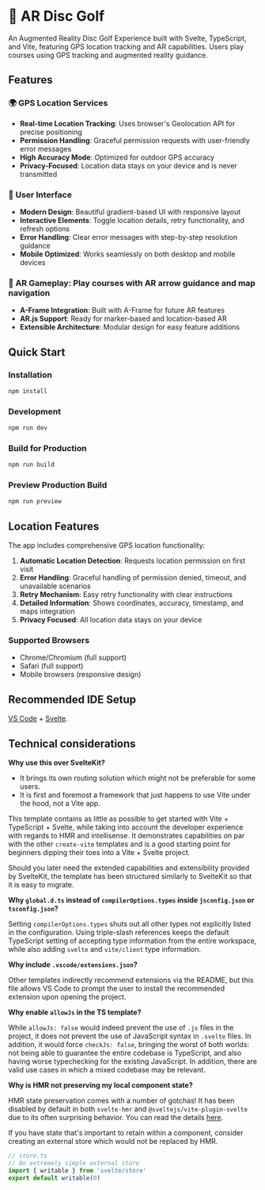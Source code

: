 # 🥏 AR Disc Golf

An Augmented Reality Disc Golf Experience built with Svelte, TypeScript, and Vite, featuring GPS location tracking and AR capabilities. Users play courses using GPS tracking and augmented reality guidance.

## Features

### 🌍 GPS Location Services
- **Real-time Location Tracking**: Uses browser's Geolocation API for precise positioning
- **Permission Handling**: Graceful permission requests with user-friendly error messages
- **High Accuracy Mode**: Optimized for outdoor GPS accuracy
- **Privacy-Focused**: Location data stays on your device and is never transmitted

### 📱 User Interface
- **Modern Design**: Beautiful gradient-based UI with responsive layout
- **Interactive Elements**: Toggle location details, retry functionality, and refresh options
- **Error Handling**: Clear error messages with step-by-step resolution guidance
- **Mobile Optimized**: Works seamlessly on both desktop and mobile devices

### 🎯 AR Gameplay: Play courses with AR arrow guidance and map navigation
- **A-Frame Integration**: Built with A-Frame for future AR features
- **AR.js Support**: Ready for marker-based and location-based AR
- **Extensible Architecture**: Modular design for easy feature additions

## Quick Start

### Installation
```bash
npm install
```

### Development
```bash
npm run dev
```

### Build for Production
```bash
npm run build
```

### Preview Production Build
```bash
npm run preview
```

## Location Features

The app includes comprehensive GPS location functionality:

1. **Automatic Location Detection**: Requests location permission on first visit
2. **Error Handling**: Graceful handling of permission denied, timeout, and unavailable scenarios
3. **Retry Mechanism**: Easy retry functionality with clear instructions
4. **Detailed Information**: Shows coordinates, accuracy, timestamp, and maps integration
5. **Privacy Focused**: All location data stays on your device

### Supported Browsers
- Chrome/Chromium (full support)
- Safari (full support)
- Mobile browsers (responsive design)

## Recommended IDE Setup

[VS Code](https://code.visualstudio.com/) + [Svelte](https://marketplace.visualstudio.com/items?itemName=svelte.svelte-vscode).

## Technical considerations

**Why use this over SvelteKit?**

- It brings its own routing solution which might not be preferable for some users.
- It is first and foremost a framework that just happens to use Vite under the hood, not a Vite app.

This template contains as little as possible to get started with Vite + TypeScript + Svelte, while taking into account the developer experience with regards to HMR and intellisense. It demonstrates capabilities on par with the other `create-vite` templates and is a good starting point for beginners dipping their toes into a Vite + Svelte project.

Should you later need the extended capabilities and extensibility provided by SvelteKit, the template has been structured similarly to SvelteKit so that it is easy to migrate.

**Why `global.d.ts` instead of `compilerOptions.types` inside `jsconfig.json` or `tsconfig.json`?**

Setting `compilerOptions.types` shuts out all other types not explicitly listed in the configuration. Using triple-slash references keeps the default TypeScript setting of accepting type information from the entire workspace, while also adding `svelte` and `vite/client` type information.

**Why include `.vscode/extensions.json`?**

Other templates indirectly recommend extensions via the README, but this file allows VS Code to prompt the user to install the recommended extension upon opening the project.

**Why enable `allowJs` in the TS template?**

While `allowJs: false` would indeed prevent the use of `.js` files in the project, it does not prevent the use of JavaScript syntax in `.svelte` files. In addition, it would force `checkJs: false`, bringing the worst of both worlds: not being able to guarantee the entire codebase is TypeScript, and also having worse typechecking for the existing JavaScript. In addition, there are valid use cases in which a mixed codebase may be relevant.

**Why is HMR not preserving my local component state?**

HMR state preservation comes with a number of gotchas! It has been disabled by default in both `svelte-hmr` and `@sveltejs/vite-plugin-svelte` due to its often surprising behavior. You can read the details [here](https://github.com/rixo/svelte-hmr#svelte-hmr).

If you have state that's important to retain within a component, consider creating an external store which would not be replaced by HMR.

```ts
// store.ts
// An extremely simple external store
import { writable } from 'svelte/store'
export default writable(0)
```
